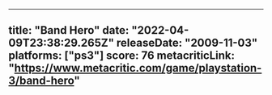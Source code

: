 
---
title: "Band Hero"
date: "2022-04-09T23:38:29.265Z"
releaseDate: "2009-11-03"
platforms: ["ps3"]
score: 76
metacriticLink: "https://www.metacritic.com/game/playstation-3/band-hero"
---
